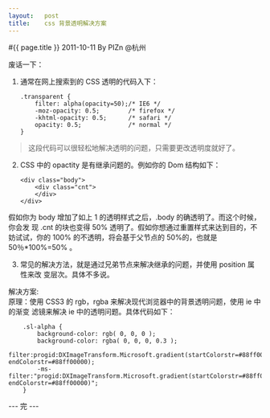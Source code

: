 ```yaml
---
layout:   post
title:    css 背景透明解决方案
---
```

#{{ page.title }}
2011-10-11 By PIZn @杭州

废话一下：    
1.  通常在网上搜索到的 CSS 透明的代码入下：

        .transparent {
            filter: alpha(opacity=50);/* IE6 */
            -moz-opacity: 0.5;        /* firefox */
            -khtml-opacity: 0.5;      /* safari */
            opacity: 0.5;             /* normal */
        }

>这段代码可以很轻松地解决透明的问题，只需要更改透明度就好了。

2.  CSS 中的 opactity 是有继承问题的。例如你的 Dom 结构如下：

        <div class="body">
            <div class="cnt">
            </div>
        </div>

假如你为 body 增加了如上 1 的透明样式之后，.body 的确透明了。而这个时候，你会发
现 .cnt 的块也变得 50% 透明了。假如你想通过重置样式来达到目的，不妨试试，你的
100% 的不透明，将会基于父节点的 50%的，也就是 50％*100%=50% 。

3.   常见的解决方法，就是通过兄弟节点来解决继承的问题，并使用 position 属性来改
变层次。具体不多说。

解决方案:       
原理：使用 CSS3 的 rgb，rgba 来解决现代浏览器中的背景透明问题，使用 ie 中的渐变
滤镜来解决 ie 中的透明问题。具体代码如下：

        .sl-alpha {
            background-color: rgb( 0, 0, 0 );
            background-color: rgba( 0, 0, 0, 0.3 ); 
            filter:progid:DXImageTransform.Microsoft.gradient(startColorstr=#88ff0000, endColorstr=#88ff00000);
            -ms-filter:"progid:DXImageTransform.Microsoft.gradient(startColorstr=#88ff0000, endColorstr=#88ff00000)";
        }

--- 完 ---
